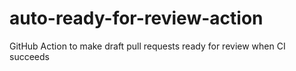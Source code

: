 # auto-ready-for-review-action
GitHub Action to make draft pull requests ready for review when CI succeeds
